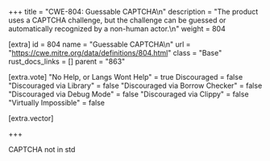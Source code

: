 +++
title = "CWE-804: Guessable CAPTCHA\n"
description = "The product uses a CAPTCHA challenge, but the challenge can be guessed or automatically recognized by a non-human actor.\n"
weight = 804

[extra]
id = 804
name = "Guessable CAPTCHA\n"
url = "https://cwe.mitre.org/data/definitions/804.html"
class = "Base"
rust_docs_links = []
parent = "863"

[extra.vote]
"No Help, or Langs Wont Help" = true
Discouraged = false
"Discouraged via Library" = false
"Discouraged via Borrow Checker" = false
"Discouraged via Debug Mode" = false
"Discouraged via Clippy" = false
"Virtually Impossible" = false

[extra.vector]

+++

CAPTCHA not in std